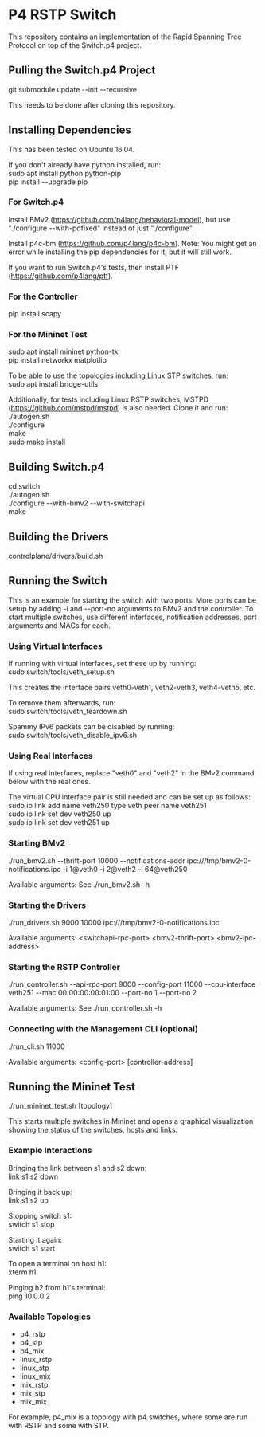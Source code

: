# P4 RSTP Switch
This repository contains an implementation of the Rapid Spanning Tree Protocol on top of the Switch.p4 project.

## Pulling the Switch.p4 Project
git submodule update --init --recursive

This needs to be done after cloning this repository.

## Installing Dependencies
This has been tested on Ubuntu 16.04.

If you don't already have python installed, run:  
sudo apt install python python-pip  
pip install --upgrade pip

### For Switch.p4
Install BMv2 (https://github.com/p4lang/behavioral-model), but use "./configure --with-pdfixed" instead of just "./configure".

Install p4c-bm (https://github.com/p4lang/p4c-bm). Note: You might get an error while installing the pip dependencies for it, but it will still work.

If you want to run Switch.p4's tests, then install PTF (https://github.com/p4lang/ptf).

### For the Controller
pip install scapy

### For the Mininet Test
sudo apt install mininet python-tk  
pip install networkx matplotlib

To be able to use the topologies including Linux STP switches, run:  
sudo apt install bridge-utils

Additionally, for tests including Linux RSTP switches, MSTPD (https://github.com/mstpd/mstpd) is also needed. Clone it and run:  
./autogen.sh  
./configure  
make  
sudo make install

## Building Switch.p4
cd switch  
./autogen.sh  
./configure --with-bmv2 --with-switchapi  
make

## Building the Drivers
controlplane/drivers/build.sh

## Running the Switch
This is an example for starting the switch with two ports.
More ports can be setup by adding -i and --port-no arguments to BMv2 and the controller.
To start multiple switches, use different interfaces, notification addresses, port arguments and MACs for each.

### Using Virtual Interfaces
If running with virtual interfaces, set these up by running:  
sudo switch/tools/veth_setup.sh

This creates the interface pairs veth0-veth1, veth2-veth3, veth4-veth5, etc.

To remove them afterwards, run:  
sudo switch/tools/veth_teardown.sh

Spammy IPv6 packets can be disabled by running:  
sudo switch/tools/veth_disable_ipv6.sh

### Using Real Interfaces
If using real interfaces, replace "veth0" and "veth2" in the BMv2 command below with the real ones.

The virtual CPU interface pair is still needed and can be set up as follows:  
sudo ip link add name veth250 type veth peer name veth251  
sudo ip link set dev veth250 up  
sudo ip link set dev veth251 up  

### Starting BMv2
./run_bmv2.sh --thrift-port 10000 --notifications-addr ipc:///tmp/bmv2-0-notifications.ipc -i 1@veth0 -i 2@veth2 -i 64@veth250

Available arguments: See ./run_bmv2.sh -h

### Starting the Drivers
./run_drivers.sh 9000 10000 ipc:///tmp/bmv2-0-notifications.ipc

Available arguments: \<switchapi-rpc-port> \<bmv2-thrift-port> \<bmv2-ipc-address>

### Starting the RSTP Controller
./run_controller.sh --api-rpc-port 9000 --config-port 11000 --cpu-interface veth251 --mac 00:00:00:00:01:00 --port-no 1 --port-no 2

Available arguments: See ./run_controller.sh -h

### Connecting with the Management CLI (optional)
./run_cli.sh 11000

Available arguments: \<config-port> [controller-address]

## Running the Mininet Test
./run_mininet_test.sh [topology]

This starts multiple switches in Mininet and opens a graphical visualization showing the status of the switches, hosts and links.

### Example Interactions
Bringing the link between s1 and s2 down:  
link s1 s2 down

Bringing it back up:  
link s1 s2 up

Stopping switch s1:  
switch s1 stop

Starting it again:  
switch s1 start

To open a terminal on host h1:  
xterm h1

Pinging h2 from h1's terminal:  
ping 10.0.0.2

### Available Topologies
- p4_rstp
- p4_stp
- p4_mix
- linux_rstp
- linux_stp
- linux_mix
- mix_rstp
- mix_stp
- mix_mix

For example, p4_mix is a topology with p4 switches, where some are run with RSTP and some with STP.
